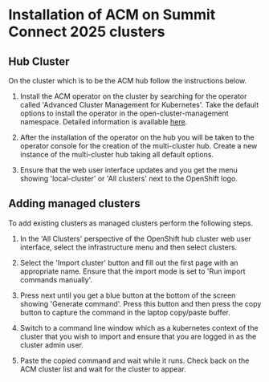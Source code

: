# Installation of ACM on Summit Connect 2025 clusters

## Hub Cluster

On the cluster which is to be the ACM hub follow the instructions below. 

1. Install the ACM operator on the cluster by searching for the operator called 'Advanced Cluster Management for Kubernetes'. Take the default options to install the operator in the open-cluster-management namespace. Detailed information is available [here](https://docs.redhat.com/en/documentation/red_hat_advanced_cluster_management_for_kubernetes/2.14/html-single/install/index#installing-from-the-operatorhub).

2. After the installation of the operator on the hub you will be taken to the operator console for the creation of the multi-cluster hub. Create a new instance of the multi-cluster hub taking all default options. 

3. Ensure that the web user interface updates and you get the menu showing 'local-cluster' or 'All clusters' next to the OpenShift logo.

## Adding managed clusters

To add existing clusters as managed clusters perform the following steps.

1. In the 'All Clusters' perspective of the OpenShift hub cluster web user interface, select the infrastructure menu and then select clusters.

2. Select the 'Import cluster' button and fill out the first page with an appropriate name. Ensure that the import mode is set to 'Run import commands manually'. 

3. Press next until you get a blue button at the bottom of the screen showing 'Generate command'. Press this button and then press the copy button to capture the command in the laptop copy/paste buffer.

4. Switch to a command line window which as a kubernetes context of the cluster that you wish to import and ensure that you are logged in as the cluster admin user. 

5. Paste the copied command and wait while it runs. Check back on the ACM cluster list and wait for the cluster to appear.

